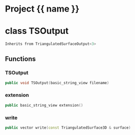 <script setup>
import {useRoute} from 'vitepress'
const {path} = useRoute()
const tokens = path.split('/')
const words = tokens[2].split('-');
for (let i = 0; i < words.length; i++) {
    words[i] = words[i].charAt(0).toUpperCase() + words[i].slice(1);
    words[i] = words[i].replace('geode', 'Geode')
}
const name = words.join('-');
</script>
# Project {{ name }}

# class TSOutput


```cpp
Inherits from TriangulatedSurfaceOutput<3>
```



## Functions

### TSOutput

```cpp
public void TSOutput(basic_string_view filename)
```


### extension

```cpp
public basic_string_view extension()
```


### write

```cpp
public vector write(const TriangulatedSurface3D & surface)
```




